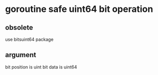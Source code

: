 # goroutine safe uint64 bit operation 

## obsolete 
use bitsuint64 package 

## argument 
bit position is uint 
bit data is uint64 
